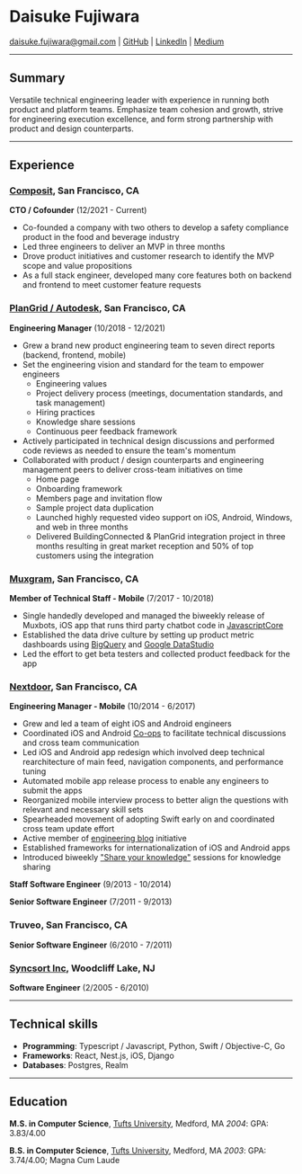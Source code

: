 # Daisuke Fujiwara
<daisuke.fujiwara@gmail.com> |
[GitHub](https://github.com/dfujiwara) |
[LinkedIn](https://www.linkedin.com/in/daisukefujiwara/) |
[Medium](https://medium.com/@daisuke.fujiwara)

---
## Summary
Versatile technical engineering leader with experience in running both product and platform teams. Emphasize team cohesion and growth, strive for engineering execution excellence, and form strong partnership with product and design counterparts.

___
## Experience

###  [Composit](https://composit.carrd.co), San Francisco, CA
__CTO / Cofounder__ (12/2021 - Current)
  - Co-founded a company with two others to develop a safety compliance product in the food and beverage industry
  - Led three engineers to deliver an MVP in three months
  - Drove product initiatives and customer research to identify the MVP scope and value propositions
  - As a full stack engineer, developed many core features both on backend and frontend to meet customer feature requests

###  [PlanGrid / Autodesk](https://plangrid.com), San Francisco, CA
__Engineering Manager__ (10/2018 - 12/2021)
  - Grew a brand new product engineering team to seven direct reports (backend, frontend, mobile)
  - Set the engineering vision and standard for the team to empower engineers
    - Engineering values
    - Project delivery process (meetings, documentation standards, and task management)
    - Hiring practices
    - Knowledge share sessions
    - Continuous peer feedback framework
  - Actively participated in technical design discussions and performed code reviews as needed to ensure the team's momentum
  - Collaborated with product / design counterparts and engineering management peers to deliver cross-team initiatives on time
    - Home page
    - Onboarding framework
    - Members page and invitation flow
    - Sample project data duplication
    - Launched highly requested video support on iOS, Android, Windows, and web in three months
    - Delivered BuildingConnected & PlanGrid integration project in three months resulting in great market reception and 50% of top customers using the integration

###  [Muxgram](https://muxgram.com), San Francisco, CA
__Member of Technical Staff - Mobile__ (7/2017 - 10/2018)
  - Single handedly developed and managed the biweekly release of Muxbots, iOS app that runs third party chatbot code in [JavascriptCore](https://developer.apple.com/documentation/javascriptcore)
  - Established the data drive culture by setting up product metric dashboards using [BigQuery](https://cloud.google.com/bigquery/) and [Google DataStudio](https://datastudio.google.com/)
  - Led the effort to get beta testers and collected product feedback for the app

###  [Nextdoor](https://nextdoor.com), San Francisco, CA
__Engineering Manager - Mobile__ (10/2014 - 6/2017)
  - Grew and led a team of eight iOS and Android engineers
  - Coordinated iOS and Android [Co-ops](https://engblog.nextdoor.com/co-ops-at-nextdoor-e0d64c2830b2) to facilitate technical discussions and cross team communication
  - Led iOS and Android app redesign which involved deep technical rearchitecture of main feed, navigation components, and performance tuning
  - Automated mobile app release process to enable any engineers to submit the apps
  - Reorganized mobile interview process to better align the questions with relevant and necessary skill sets
  - Spearheaded movement of adopting Swift early on and coordinated cross team update effort
  - Active member of [engineering blog](https://engblog.nextdoor.com) initiative
  - Established frameworks for internationalization of iOS and Android apps
  - Introduced biweekly ["Share your knowledge"](https://engblog.nextdoor.com/share-your-knowledge-98119b4f7c4b) sessions for knowledge sharing

__Staff Software Engineer__ (9/2013 - 10/2014)

__Senior Software Engineer__ (7/2011 - 9/2013)

### Truveo, San Francisco, CA
__Senior Software Engineer__ (6/2010 - 7/2011)

### [Syncsort Inc](https://www.syncsort.com), Woodcliff Lake, NJ
__Software Engineer__ (2/2005 - 6/2010)

---
## Technical skills
- __Programming__: Typescript / Javascript, Python, Swift / Objective-C, Go
- __Frameworks__: React, Nest.js, iOS, Django
- __Databases__: Postgres, Realm

---
## Education
__M.S. in Computer Science__, [Tufts University](https://www.tufts.edu), Medford, MA
_2004_: GPA: 3.83/4.00

__B.S. in Computer Science__, [Tufts University](https://www.tufts.edu), Medford, MA
_2003_: GPA: 3.74/4.00; Magna Cum Laude
